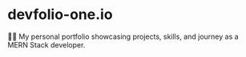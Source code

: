 # devfolio-one.io
🧑‍💻 My personal portfolio showcasing projects, skills, and journey as a MERN Stack developer.
